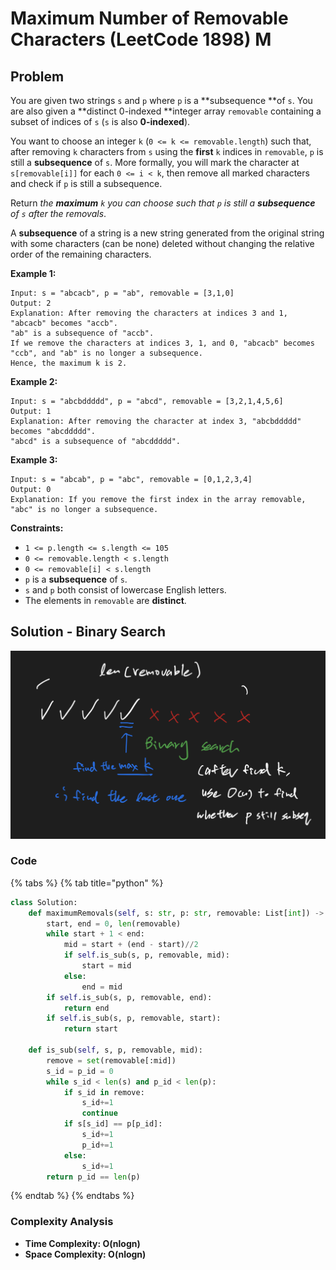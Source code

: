 # Maximum Number of Removable Characters (LeetCode 1898) M

## Problem

You are given two strings `s` and `p` where `p` is a **subsequence **of `s`. You are also given a **distinct 0-indexed **integer array `removable` containing a subset of indices of `s` (`s` is also **0-indexed**).

You want to choose an integer `k` (`0 <= k <= removable.length`) such that, after removing `k` characters from `s` using the **first** `k` indices in `removable`, `p` is still a **subsequence** of `s`. More formally, you will mark the character at `s[removable[i]]` for each `0 <= i < k`, then remove all marked characters and check if `p` is still a subsequence.

Return _the **maximum** _`k`_ you can choose such that _`p`_ is still a **subsequence** of _`s`_ after the removals_.

A **subsequence** of a string is a new string generated from the original string with some characters (can be none) deleted without changing the relative order of the remaining characters.

**Example 1:**

```
Input: s = "abcacb", p = "ab", removable = [3,1,0]
Output: 2
Explanation: After removing the characters at indices 3 and 1, "abcacb" becomes "accb".
"ab" is a subsequence of "accb".
If we remove the characters at indices 3, 1, and 0, "abcacb" becomes "ccb", and "ab" is no longer a subsequence.
Hence, the maximum k is 2.
```

**Example 2:**

```
Input: s = "abcbddddd", p = "abcd", removable = [3,2,1,4,5,6]
Output: 1
Explanation: After removing the character at index 3, "abcbddddd" becomes "abcddddd".
"abcd" is a subsequence of "abcddddd".
```

**Example 3:**

```
Input: s = "abcab", p = "abc", removable = [0,1,2,3,4]
Output: 0
Explanation: If you remove the first index in the array removable, "abc" is no longer a subsequence.
```

**Constraints:**

* `1 <= p.length <= s.length <= 105`
* `0 <= removable.length < s.length`
* `0 <= removable[i] < s.length`
* `p` is a **subsequence** of `s`.
* `s` and `p` both consist of lowercase English letters.
* The elements in `removable` are **distinct**.

## Solution - Binary Search

![](<../../.gitbook/assets/Screen Shot 2021-06-13 at 3.21.09 PM.png>)

### Code

{% tabs %}
{% tab title="python" %}
```python
class Solution:
    def maximumRemovals(self, s: str, p: str, removable: List[int]) -> int:
        start, end = 0, len(removable)
        while start + 1 < end:
            mid = start + (end - start)//2
            if self.is_sub(s, p, removable, mid):
                start = mid
            else:
                end = mid
        if self.is_sub(s, p, removable, end):
            return end
        if self.is_sub(s, p, removable, start):
            return start
    
    def is_sub(self, s, p, removable, mid):
        remove = set(removable[:mid])
        s_id = p_id = 0
        while s_id < len(s) and p_id < len(p):
            if s_id in remove:
                s_id+=1
                continue
            if s[s_id] == p[p_id]:
                s_id+=1
                p_id+=1
            else:
                s_id+=1
        return p_id == len(p)
```
{% endtab %}
{% endtabs %}

### Complexity Analysis

* **Time Complexity: O(nlogn)**
* **Space Complexity: O(nlogn)**
